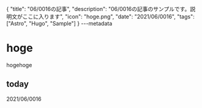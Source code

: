{
  "title": "06/0016の記事",
  "description": "06/0016の記事のサンプルです。説明文がここに入ります",
  "icon": "hoge.png",
  "date": "2021/06/0016",
  "tags": ["Astro", "Hugo", "Sample"]
}
---metadata

# hoge
hogehoge

## today
2021/06/0016